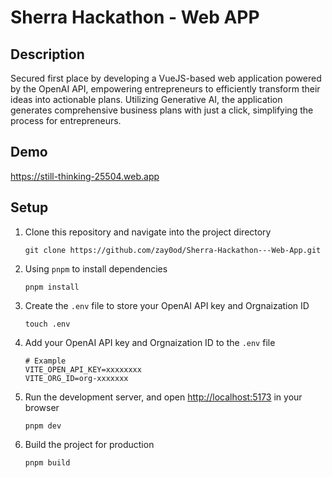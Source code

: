 # Sherra Hackathon - Web APP

## Description
Secured first place by developing a VueJS-based web application powered by the OpenAI API, empowering entrepreneurs to efficiently transform their ideas into actionable plans. Utilizing Generative AI, the application generates comprehensive business plans with just a click, simplifying the process for entrepreneurs.

## Demo
https://still-thinking-25504.web.app



## Setup

1. Clone this repository and navigate into the project directory

    ```shell
    git clone https://github.com/zay0od/Sherra-Hackathon---Web-App.git
    ```

2. Using `pnpm` to install dependencies
  
    ```shell
    pnpm install
    ```

3. Create the `.env` file to store your OpenAI API key and Orgnaization ID

    ```shell
    touch .env
    ```

4. Add your OpenAI API key and Orgnaization ID to the `.env` file

    ```shell
    # Example
    VITE_OPEN_API_KEY=xxxxxxxx
    VITE_ORG_ID=org-xxxxxxx
    ```

5. Run the development server, and open [http://localhost:5173](http://localhost:5173) in your browser

    ```shell
    pnpm dev
    ```

6. Build the project for production

    ```shell
    pnpm build
    ```
